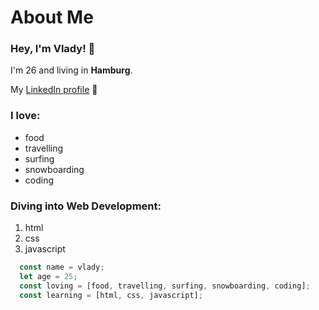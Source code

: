 # About Me

### Hey, I'm Vlady! 👋
I'm 26 and living in **Hamburg**.

My [LinkedIn profile](https://de.linkedin.com/in/vladyslav-nyzhashchyy-023780162) :rocket:

### I love:

- food
- travelling
- surfing
- snowboarding
- coding

### Diving into Web Development:

1. html
2. css
3. javascript


```javascript 
  const name = vlady;
  let age = 25;
  const loving = [food, travelling, surfing, snowboarding, coding];
  const learning = [html, css, javascript];
```
